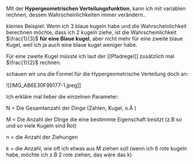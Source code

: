 MIt der **Hypergeometrischen Verteilungsfunktion**, kann ich mit variablen rechnen, dessen Wahrscheinlichkeiten immer verändern..

kleines Beispiel: Wenn ich 3 blaue kugeln habe und die Wahrscheinlichkeit berechnen möchte, dass ich 2 kugeln ziehe, ist die Wahrscheinlichkeit $\frac{1}{3}$ **für eine Blaue kugel**, aber nicht mehr für eine zweite blaue Kugel, weil ich ja auch eine blaue kugel weniger habe. 

Für eine zweite Kugel müsste ich laut der [[Pfadregel]] zusätzlich mal $\frac{1}{2}$ rechnen.

schauen wir uns die Formel für die Hypergeometrische Verteilung doch an:

![[IMG_AB6E30F99177-1.jpeg]]

Ich erkläre mal lieber die einzelnen Parameter:

N = Die Gesamtanzahl der Dinge (Zahlen, Kugel, o.Ä
)

M = Die Anzahl der DInge die eine bestimmte Eigenschaft besitzt (z.B so und so viele Kugeln sind Rot)

n = die Anzahl der Ziehungen

k = die Anzahl, wie oft ich etwas aus M ziehen soll (wenn ich 6 rote kugeln habe, möchte ich z.B 2 rote ziehen, das wäre das k)
